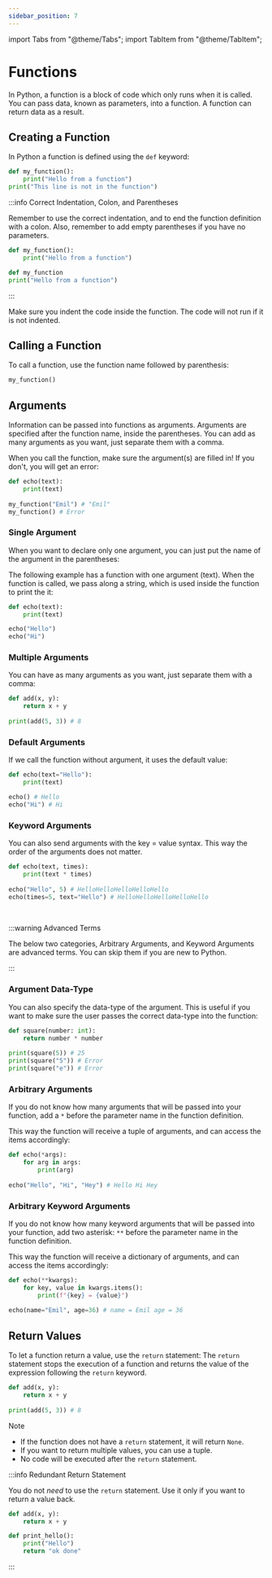```yaml
---
sidebar_position: 7
---
```

import Tabs			from "@theme/Tabs";
import TabItem		from "@theme/TabItem";

# Functions

In Python, a function is a block of code which only runs when it is called. You can pass data, known as parameters, into a function. A function can return data as a result.

## Creating a Function

In Python a function is defined using the `def` keyword:

```python
def my_function():
    print("Hello from a function")
print("This line is not in the function")
```


:::info Correct Indentation, Colon, and Parentheses

Remember to use the correct indentation, and to end the function definition with a colon. Also, remember to add empty parentheses if you have no parameters.

<Tabs>
<TabItem value="right" label="✔ Right" default>

```python
def my_function():
    print("Hello from a function")
```

</TabItem>
<TabItem value="wrong" label="❌ Wrong">

```python
def my_function
print("Hello from a function")
```

</TabItem>
</Tabs>


:::

Make sure you indent the code inside the function. The code will not run if it is not indented.


## Calling a Function

To call a function, use the function name followed by parenthesis:

```python
my_function()
```


## Arguments

Information can be passed into functions as arguments. Arguments are specified after the function name, inside the parentheses. You can add as many arguments as you want, just separate them with a comma.

When you call the function, make sure the argument(s) are filled in! If you don't, you will get an error:

```python
def echo(text):
    print(text)
  
my_function("Emil") # "Emil"
my_function() # Error
```


### Single Argument

When you want to declare only one argument, you can just put the name of the argument in the parentheses:

The following example has a function with one argument (text). When the function is called, we pass along a string, which is used inside the function to print the it:

```python
def echo(text):
    print(text)

echo("Hello")
echo("Hi")
```

### Multiple Arguments

You can have as many arguments as you want, just separate them with a comma:

```python
def add(x, y):
    return x + y
    
print(add(5, 3)) # 8
```

### Default Arguments

If we call the function without argument, it uses the default value:

```python
def echo(text="Hello"):
    print(text)

echo() # Hello
echo("Hi") # Hi
```


### Keyword Arguments

You can also send arguments with the key = value syntax. This way the order of the arguments does not matter.

```python
def echo(text, times):
    print(text * times)
    
echo("Hello", 5) # HelloHelloHelloHelloHello
echo(times=5, text="Hello") # HelloHelloHelloHelloHello
```
<br/>

:::warning Advanced Terms

The below two categories, Arbitrary Arguments, and Keyword Arguments are advanced terms. You can skip them if you are new to Python.

:::


### Argument Data-Type

You can also specify the data-type of the argument. This is useful if you want to make sure the user passes the correct data-type into the function:

```python
def square(number: int):
    return number * number
    
print(square(5)) # 25
print(square("5")) # Error
print(square("e")) # Error
```
### Arbitrary Arguments

If you do not know how many arguments that will be passed into your function, add a `*` before the parameter name in the function definition.

This way the function will receive a tuple of arguments, and can access the items accordingly:

```python
def echo(*args):
    for arg in args:
        print(arg)
        
echo("Hello", "Hi", "Hey") # Hello Hi Hey
```

### Arbitrary Keyword Arguments

If you do not know how many keyword arguments that will be passed into your function, add two asterisk: `**` before the parameter name in the function definition.

This way the function will receive a dictionary of arguments, and can access the items accordingly:

```python
def echo(**kwargs):
    for key, value in kwargs.items():
        print(f"{key} = {value}")
        
echo(name="Emil", age=36) # name = Emil age = 36
```



## Return Values

To let a function return a value, use the `return` statement:
The `return` statement stops the execution of a function and returns the value of the expression following the `return` keyword.



```python
def add(x, y):
    return x + y
    
print(add(5, 3)) # 8
```


Note
- If the function does not have a `return` statement, it will return `None`.
- If you want to return multiple values, you can use a tuple.
- No code will be executed after the `return` statement.

:::info Redundant Return Statement

You do not *need* to use the `return` statement. Use it only if you want to return a value back.

<Tabs>
<TabItem value="right" label="✔ Right" default>

```python
def add(x, y):
    return x + y
```

</TabItem>
<TabItem value="wrong" label="❌ Wrong">

```python
def print_hello():
    print("Hello")
    return "ok done"
```

</TabItem>
</Tabs>

:::

